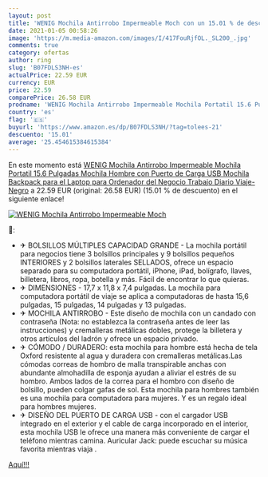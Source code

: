 ```yaml
---
layout: post
title: 'WENIG Mochila Antirrobo Impermeable Moch con un 15.01 % de descuento'
date: 2021-01-05 00:58:26
image: 'https://m.media-amazon.com/images/I/417FouRjfOL._SL200_.jpg'
comments: true
category: ofertas
author: ring
slug: 'B07FDLS3NH-es'
actualPrice: 22.59 EUR
currency: EUR
price: 22.59
comparePrice: 26.58 EUR
prodname: 'WENIG Mochila Antirrobo Impermeable Mochila Portatil 15.6 Pulgadas Mochila Hombre con Puerto de Carga USB Mochila Backpack para el Laptop para Ordenador del Negocio Trabajo Diario Viaje-Negro'
country: 'es'
flag: '🇪🇸'
buyurl: 'https://www.amazon.es/dp/B07FDLS3NH/?tag=tolees-21'
descuento: '15.01'
average: '25.454615384615384'
---
```


En este momento está [WENIG Mochila Antirrobo Impermeable Mochila Portatil 15.6 Pulgadas Mochila Hombre con Puerto de Carga USB Mochila Backpack para el Laptop para Ordenador del Negocio Trabajo Diario Viaje-Negro](https://www.amazon.es/dp/B07FDLS3NH/?tag=tolees-21) a 22.59 EUR (original: 26.58 EUR) (15.01 %  de descuento) en el siguiente enlace!

[![WENIG Mochila Antirrobo Impermeable Moch](https://m.media-amazon.com/images/I/417FouRjfOL._SL200_.jpg)](https://www.amazon.es/dp/B07FDLS3NH/?tag=tolees-21)

🔎:

- ✈ BOLSILLOS MÚLTIPLES CAPACIDAD GRANDE - La mochila portátil para negocios tiene 3 bolsillos principales y 9 bolsillos pequeños INTERIORES y 2 bolsillos laterales SELLADOS, ofrece un espacio separado para su computadora portátil, iPhone, iPad, bolígrafo, llaves, billetera, libros, ropa, botella y más. Fácil de encontrar lo que quieras.
- ✈ DIMENSIONES - 17,7 x 11,8 x 7,4 pulgadas. La mochila para computadora portátil de viaje se aplica a computadoras de hasta 15,6 pulgadas, 15 pulgadas, 14 pulgadas y 13 pulgadas.
- ✈ MOCHILA ANTIRROBO - Este diseño de mochila con un candado con contraseña (Nota: no establezca la contraseña antes de leer las instrucciones) y cremalleras metálicas dobles, protege la billetera y otros artículos del ladrón y ofrece un espacio privado.
- ✈ CÓMODO / DURADERO: esta mochila para hombre está hecha de tela Oxford resistente al agua y duradera con cremalleras metálicas.Las cómodas correas de hombro de malla transpirable anchas con abundante almohadilla de esponja ayudan a aliviar el estrés de su hombro. Ambos lados de la correa para el hombro con diseño de bolsillo, pueden colgar gafas de sol. Esta mochila para hombres también es una mochila para computadora para mujeres. Y es un regalo ideal para hombres mujeres.
- ✈ DISEÑO DEL PUERTO DE CARGA USB - con el cargador USB integrado en el exterior y el cable de carga incorporado en el interior, esta mochila USB le ofrece una manera más conveniente de cargar el teléfono mientras camina. Auricular Jack: puede escuchar su música favorita mientras viaja .

[Aquí!!!](https://www.amazon.es/dp/B07FDLS3NH/?tag=tolees-21)
